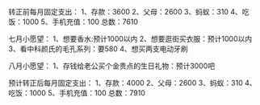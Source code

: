 转正前每月固定支出：
1、存款：3600
2、父母：2600
3、蚂蚁：310
4、吃饭：1000
5、手机充值：100
总数：7610

七月小愿望：
1、想要香水:预计1000以内
2、想要逛街买衣服：预计1000以内
3、看中科颜氏的毛孔系列：要580
4、想买两支电动牙刷

八月小愿望：
1、存钱给老公买个金贵点的生日礼物：预计3000吧



预计转正后每月固定支出：
1、存款：4000
2、父母：2600
3、蚂蚁：310
4、吃饭：1000
5、手机充值：100
总数：7910